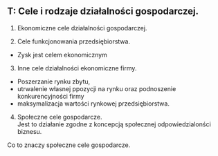 ## T: Cele i rodzaje działalności gospodarczej.

1. Ekonomiczne cele działalności gospodarczej.  

2. Cele funkcjonowania przedsiębiorstwa.
- Zysk jest celem ekonomicznym

3. Inne cele działalności ekonomiczne firmy.
- Poszerzanie rynku zbytu,
- utrwalenie własnej ppozycji na rynku oraz podnoszenie konkurencyjności firmy
- maksymalizacja wartości rynkowej przedsiębiorstwa.

4. Społeczne cele gospodarcze.  
Jest to działanie zgodne z koncepcją społecznej odpowiedzialonści biznesu.

Co to znaczy społeczne cele gospodarcze.

